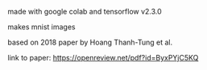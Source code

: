 made with google colab and tensorflow v2.3.0

makes mnist images

based on 2018 paper by Hoang Thanh-Tung et al.

link to paper: https://openreview.net/pdf?id=ByxPYjC5KQ
